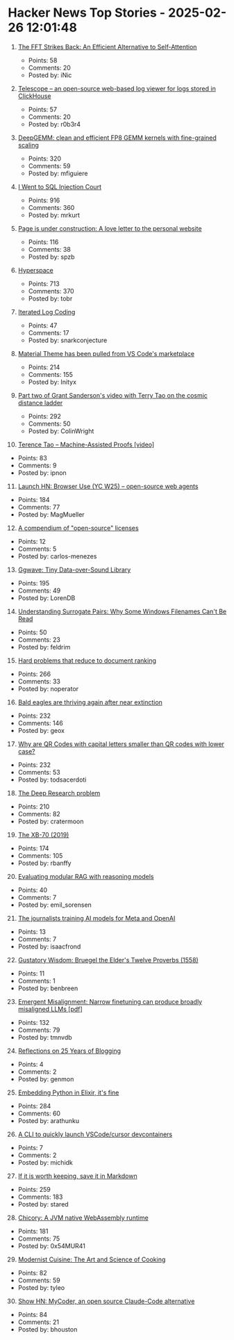 # Hacker News Top Stories - 2025-02-26 12:01:48

1. [The FFT Strikes Back: An Efficient Alternative to Self-Attention](https://arxiv.org/abs/2502.18394)
   - Points: 58
   - Comments: 20
   - Posted by: iNic

2. [Telescope – an open-source web-based log viewer for logs stored in ClickHouse](https://github.com/iamtelescope/telescope)
   - Points: 57
   - Comments: 20
   - Posted by: r0b3r4

3. [DeepGEMM: clean and efficient FP8 GEMM kernels with fine-grained scaling](https://github.com/deepseek-ai/DeepGEMM)
   - Points: 320
   - Comments: 59
   - Posted by: mfiguiere

4. [I Went to SQL Injection Court](https://sockpuppet.org/blog/2025/02/09/fixing-illinois-foia/)
   - Points: 916
   - Comments: 360
   - Posted by: mrkurt

5. [Page is under construction: A love letter to the personal website](https://localghost.dev/blog/this-page-is-under-construction/)
   - Points: 116
   - Comments: 38
   - Posted by: spzb

6. [Hyperspace](https://hypercritical.co/2025/02/25/hyperspace)
   - Points: 713
   - Comments: 370
   - Posted by: tobr

7. [Iterated Log Coding](https://adamscherlis.github.io/blog/iterlog-coding/)
   - Points: 47
   - Comments: 17
   - Posted by: snarkconjecture

8. [Material Theme has been pulled from VS Code's marketplace](https://github.com/material-theme/vsc-material-theme/discussions/1313)
   - Points: 214
   - Comments: 155
   - Posted by: Inityx

9. [Part two of Grant Sanderson's video with Terry Tao on the cosmic distance ladder](https://mathstodon.xyz/@tao/114054291471216181)
   - Points: 292
   - Comments: 50
   - Posted by: ColinWright

10. [Terence Tao – Machine-Assisted Proofs [video]](https://www.youtube.com/watch?v=5ZIIGLiQWNM)
   - Points: 83
   - Comments: 9
   - Posted by: ipnon

11. [Launch HN: Browser Use (YC W25) – open-source web agents](https://github.com/browser-use/browser-use)
   - Points: 184
   - Comments: 77
   - Posted by: MagMueller

12. [A compendium of "open-source" licenses](https://github.com/ErikMcClure/bad-licenses)
   - Points: 12
   - Comments: 5
   - Posted by: carlos-menezes

13. [Ggwave: Tiny Data-over-Sound Library](https://github.com/ggerganov/ggwave)
   - Points: 195
   - Comments: 49
   - Posted by: LorenDB

14. [Understanding Surrogate Pairs: Why Some Windows Filenames Can't Be Read](https://zaferbalkan.com/surrogates/)
   - Points: 50
   - Comments: 23
   - Posted by: feldrim

15. [Hard problems that reduce to document ranking](https://noperator.dev/posts/document-ranking-for-complex-problems/)
   - Points: 266
   - Comments: 33
   - Posted by: noperator

16. [Bald eagles are thriving again after near extinction](https://www.newsweek.com/bald-eagles-back-brink-extinction-2025097)
   - Points: 232
   - Comments: 146
   - Posted by: geox

17. [Why are QR Codes with capital letters smaller than QR codes with lower case?](https://shkspr.mobi/blog/2025/02/why-are-qr-codes-with-capital-letters-smaller-than-qr-codes-with-lower-case-letters/)
   - Points: 232
   - Comments: 53
   - Posted by: todsacerdoti

18. [The Deep Research problem](https://www.ben-evans.com/benedictevans/2025/2/17/the-deep-research-problem)
   - Points: 210
   - Comments: 82
   - Posted by: cratermoon

19. [The XB-70 (2019)](http://codex99.com/photography/the-xb70.html)
   - Points: 174
   - Comments: 105
   - Posted by: rbanffy

20. [Evaluating modular RAG with reasoning models](https://www.kapa.ai/blog/evaluating-modular-rag-with-reasoning-models)
   - Points: 40
   - Comments: 7
   - Posted by: emil_sorensen

21. [The journalists training AI models for Meta and OpenAI](https://www.niemanlab.org/2025/02/meet-the-journalists-training-ai-models-for-meta-and-openai/)
   - Points: 13
   - Comments: 7
   - Posted by: isaacfrond

22. [Gustatory Wisdom: Bruegel the Elder's Twelve Proverbs (1558)](https://publicdomainreview.org/collection/bruegel-twelve-proverbs/)
   - Points: 11
   - Comments: 1
   - Posted by: benbreen

23. [Emergent Misalignment: Narrow finetuning can produce broadly misaligned LLMs [pdf]](https://martins1612.github.io/emergent_misalignment_betley.pdf)
   - Points: 132
   - Comments: 79
   - Posted by: tmnvdb

24. [Reflections on 25 Years of Blogging](https://interconnected.org/home/2025/02/19/reflections)
   - Points: 4
   - Comments: 2
   - Posted by: genmon

25. [Embedding Python in Elixir, it's fine](https://dashbit.co/blog/running-python-in-elixir-its-fine)
   - Points: 284
   - Comments: 60
   - Posted by: arathunku

26. [A CLI to quickly launch VSCode/cursor devcontainers](https://github.com/michidk/vscli)
   - Points: 7
   - Comments: 2
   - Posted by: michidk

27. [If it is worth keeping, save it in Markdown](https://p.migdal.pl/blog/2025/02/markdown-saves/)
   - Points: 259
   - Comments: 183
   - Posted by: stared

28. [Chicory: A JVM native WebAssembly runtime](https://chicory.dev/)
   - Points: 181
   - Comments: 75
   - Posted by: 0x54MUR41

29. [Modernist Cuisine: The Art and Science of Cooking](https://modernistcuisine.com/books/modernist-cuisine/)
   - Points: 82
   - Comments: 59
   - Posted by: tyleo

30. [Show HN: MyCoder, an open source Claude-Code alternative](https://github.com/drivecore/mycoder)
   - Points: 84
   - Comments: 21
   - Posted by: bhouston

